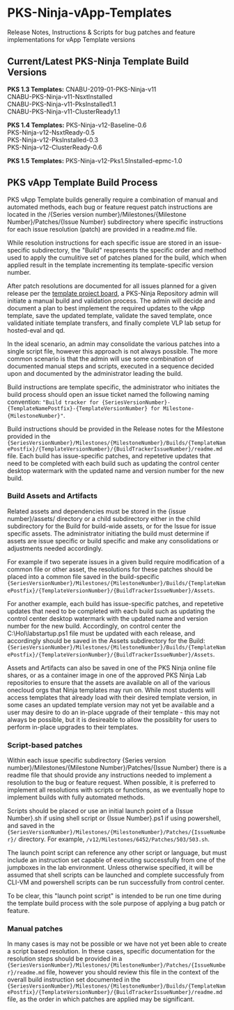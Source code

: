 # PKS-Ninja-vApp-Templates
Release Notes, Instructions & Scripts for bug patches and feature implementations for vApp Template versions

## Current/Latest PKS-Ninja Template Build Versions

**PKS 1.3 Templates:**
CNABU-2019-01-PKS-Ninja-v11  
CNABU-PKS-Ninja-v11-NsxtInstalled  
CNABU-PKS-Ninja-v11-PksInstalled1.1  
CNABU-PKS-Ninja-v11-ClusterReady1.1  

**PKS 1.4 Templates:**
PKS-Ninja-v12-Baseline-0.6  
PKS-Ninja-v12-NsxtReady-0.5  
PKS-Ninja-v12-PksInstalled-0.3  
PKS-Ninja-v12-ClusterReady-0.6  

**PKS 1.5 Templates:**
PKS-Ninja-v12-Pks1.5Installed-epmc-1.0  

## PKS vApp Template Build Process

PKS vApp Template builds generally require a combination of manual and automated methods, each bug or feature request patch instructions are located in the /{Series version number}/Milestones/{Milestone Number}/Patches/{Issue Number} subdirectory where specific instructions for each issue resolution (patch) are provided in a readme.md file. 

While resolution instructions for each specific issue are stored in an issue-specific subdirectory, the "Build" respresents the specific order and method used to apply the cumulitive set of patches planed for the build, which when applied result in the template incrementing its template-specific version number. 

After patch resolutions are documented for all issues planned for a given release per the [template project board](https://github.com/CNA-Tech/PKS-Ninja/projects), a PKS-Ninja Repository admin will initiate a manual build and validation process. The admin will decide and document a plan to best implement the required updates to the vApp template, save the updated template, validate the saved template, once validated initiate template transfers, and finally complete VLP lab setup for hosted-eval and qd. 

In the ideal scenario, an admin may consolidate the various patches into a single script file, however this approach is not always possible. The more common scenario is that the admin will use some combination of documented manual steps and scripts, executed in a sequence decided upon and documented by the administrator leading the build. 

Build instructions are template specific, the administrator who initiates the build process should open an issue ticket named the following naming convention: `"Build tracker for {SeriesVersionNumber}-{TemplateNamePostfix}-{TemplateVersionNumber} for Milestone-{MilestoneNumber}"`.  

Build instructions should be provided in the Release notes for the Milestone provided in the `{SeriesVersionNumber}/Milestones/{MilestoneNumber}/Builds/{TemplateNamePostfix}/{TemplateVersionNumber}/{BuildTrackerIssueNumber}/readme.md` file. Each build has issue-specific patches, and repetetive updates that need to be completed with each build such as updating the control center desktop watermark with the updated name and version number for the new build. 

### Build Assets and Artifacts

Related assets and dependencies must be stored in the {issue number}/assets/ directory or a child subdirectory either in the child subdirectory for the Build for build-wide assets, or for the Issue for issue specific assets. The administrator initiating the build must determine if assets are issue specific or build specific and make any consolidations or adjustments needed accordingly. 

For example if two seperate issues in a given build require modification of a common file or other asset, the resolutions for these patches should be placed into a common file saved in the build-specific `{SeriesVersionNumber}/Milestones/{MilestoneNumber}/Builds/{TemplateNamePostfix}/{TemplateVersionNumber}/{BuildTrackerIssueNumber}/Assets`. 

For another example, each build has issue-specific patches, and repetetive updates that need to be completed with each build such as updating the control center desktop watermark with the updated name and version number for the new build. Accordingly, on control center the C:\Hol\labstartup.ps1 file must be updated with each release, and accordingly should be saved in the Assets subdirectory for the Build: `{SeriesVersionNumber}/Milestones/{MilestoneNumber}/Builds/{TemplateNamePostfix}/{TemplateVersionNumber}/{BuildTrackerIssueNumber}/Assets`.

Assets and Artifacts can also be saved in one of the PKS Ninja online file shares, or as a container image in one of the approved PKS Ninja Lab repositories to ensure that the assets are available on all of the various onecloud orgs that Ninja templates may run on. While most students will access templates that already load with their desired template version, in some cases an updated template version may not yet be available and a user may desire to do an in-place upgrade of their template - this may not always be possible, but it is desireable to allow the possiblity for users to perform in-place upgrades to their templates. 

### Script-based patches

Within each issue specific subdirectory {Series version number}/Milestones/{Milestone Number}/Patches/{Issue Number} there is a readme file that should provide any instructions needed to implement a resolution to the bug or feature request. When possible, it is preferred to implement all resolutions with scripts or functions, as we eventually hope to implement builds with fully automated methods. 

Scripts should be placed or use an initial launch point of a {Issue Number}.sh if using shell script or {Issue Number}.ps1 if using powershell, and saved in the `{SeriesVersionNumber}/Milestones/{MilestoneNumber}/Patches/{IssueNumber}/` directory. For example, `/v12/Milestones/6452/Patches/503/503.sh`. 

The launch point script can reference any other script or language, but must include an instruction set capable of executing successfully from one of the jumpboxes in the lab environment. Unless otherwise specified, it will be assumed that shell scripts can be launched and complete successfuly from CLI-VM and powershell scripts can be run successfully from control center. 

To be clear, this "launch point script" is intended to be run one time during the template build process with the sole purpose of applying a bug patch or feature. 

### Manual patches

In many cases is may not be possible or we have not yet been able to create a script based resolution. In these cases, specific documentation for the resolution steps should be provided in a `{SeriesVersionNumber}/Milestones/{MilestoneNumber}/Patches/{IssueNumber}/readme.md` file, however you should review this file in the context of the overall build instruction set documented in the `{SeriesVersionNumber}/Milestones/{MilestoneNumber}/Builds/{TemplateNamePostfix}/{TemplateVersionNumber}/{BuildTrackerIssueNumber}/readme.md` file, as the order in which patches are applied may be significant.
